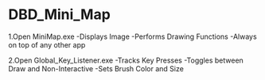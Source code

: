 # DBD_Mini_Map

1.Open MiniMap.exe
  -Displays Image
  -Performs Drawing Functions
  -Always on top of any other app
  
2.Open Global_Key_Listener.exe
  -Tracks Key Presses
  -Toggles between Draw and Non-Interactive
  -Sets Brush Color and Size
